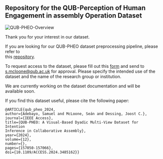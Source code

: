 ## Repository for the QUB-Perception of Human Engagement in assembly Operation Dataset

<!-- Embed the GIF -->
![QUB-PHEO-Overview](media/qub-pheo.gif)

Thank you for your interest in our dataset.

If you are looking for our QUB-PHEO dataset preprocessing pipeline, please refer to  
this [repository](https://github.com/exponentialR/QUB-HRI).

To request access to the dataset, please fill out this [form](https://drive.google.com/file/d/15ciZPOGSz2PM0Bd3rrlV8ZRb3WikVSV2/view?usp=sharing) and send to s.mcloone@qub.ac.uk for approval. Please specify the intended use of the dataset and the name of the research group or institution.

We are currently working on the dataset documentation and will be available soon.

If you find this dataset useful, please cite the following paper:

```
@ARTICLE{qub_pheo_2024,
author={Adebayo, Samuel and McLoone, Seán and Dessing, Joost C.},
journal={IEEE Access},
title={QUB-PHEO: A Visual-Based Dyadic Multi-View Dataset for Intention
Inference in Collaborative Assembly},
year={2024},
volume={12},
number={},
pages={157050-157066},
doi={10.1109/ACCESS.2024.3485162}}
```



